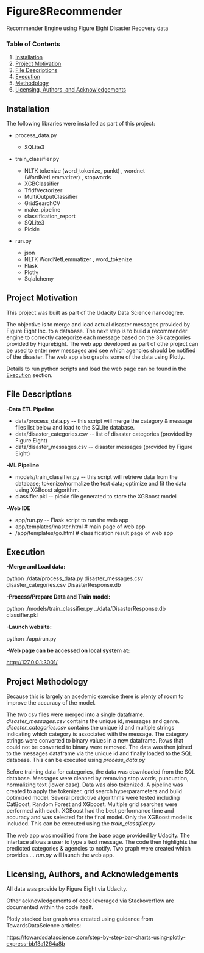 # Figure8Recommender
Recommender Engine using Figure Eight Disaster Recovery data

### Table of Contents

1. [Installation](#installation)
2. [Project Motivation](#motivation)
3. [File Descriptions](#files)
4. [Execution](#execution)
5. [Methodology](#results)
6. [Licensing, Authors, and Acknowledgements](#licensing)

## Installation <a name="installation"></a>

The following libraries were installed as part of this project:
 - process_data.py
   - SQLite3
        
- train_classifier.py 
  - NLTK tokenize (word_tokenize, punkt) , wordnet (WordNetLemmatizer) , stopwords 
  - XGBClassifier  
  - TfidfVectorizer
  - MultiOutputClassifier
  - GridSearchCV
  - make_pipeline
  - classification_report 
  - SQLite3
  - Pickle

- run.py
  -  json
  -  NLTK WordNetLemmatizer , word_tokenize
  -  Flask
  -  Plotly
  -  Sqlalchemy


        
## Project Motivation <a name="motivation"></a>
  This project was built as part of the Udacity Data Science nanodegree.
  
  The objective is to merge and load actual disaster messages provided by Figure Eight Inc. to a database. The next step is to build a recommender engine to correctly categorize each message based on the 36 categories provided by FigureEight. The web app developed as part of othe project can be used to enter new messages and see which agencies should be notified of the disaster.  The web app also graphs some of the data using Plotly.
  
  Details to run python scripts and load the web page can be found in the [Execution](#execution) section. 
  
  
## File Descriptions <a name="files"></a>
**-Data ETL Pipeline**
 - data/process_data.py -- this script will merge the category & message files list below and load to the SQLite database.
 - data/disaster_categories.csv  -- list of disaster categories (provided by Figure Eight)
 - data/disaster_messages.csv  -- disaster messages (provided by Figure Eight)
 
**-ML Pipeline**
- models/train_classifier.py -- this script will retrieve data from the database; tokenize/normalize the text data; optimize and fit the data using XGBoost algorithm. 
- classifier.pkl -- pickle file generated to store the XGBoost model


**-Web IDE**
 - app/run.py -- Flask script to run the web app
 - app/templates/master.html  # main page of web app
 - /app/templates/go.html  # classification result page of web app

## Execution <a name = "execution"></a>
**-Merge and Load data:**

python ./data/process_data.py disaster_messages.csv disaster_categories.csv DisasterResponse.db

**-Process/Prepare Data and Train model:**

python ./models/train_classifier.py ../data/DisasterResponse.db classifier.pkl

**-Launch website:**

python ./app/run.py

**-Web page can be accessed on local system at:**

http://127.0.0.1:3001/


## Project Methodology <a name="results"></a>

Because this is largely an acedemic exercise there is plenty of room to improve the accuracy of the model. 

The two csv files were merged into a single dataframe.  *disaster_messages.csv* contains the unique id, messages and genre.  *disaster_categories.csv* contains the unique id and multiple strings indicating which category is associated with the message. The category strings were converted to binary values in a new dataframe. Rows that could not be converted to binary were removed. The data was then joined to the messages dataframe via the unique id and finally loaded to the SQL database. This can be executed using *process_data.py*

Before training data for categories, the data was downloaded from the SQL database. Messages were cleaned by removing stop words, puncuation, normalizing text (lower case). Data was also tokenized. A pipeline was created to apply the tokenizer, grid search hyperparameters and build optimized model. Several predictive algorithms were tested including CatBoost, Random Forest and XGboost. Multiple grid searches were performed with each. XGBoost had the best performance time and accuracy and was selected for the final model. Only the XGBoost model is included. This can be executed using the *train_classifier.py*

The web app was modified from the base page provided by Udacity. The interface allows a user to type a text message.  The code then highlights the predicted categories & agencies to notify. Two graph were created which provides.... *run.py* will launch the web app. 


## Licensing, Authors, and Acknowledgements <a name="licensing"></a>
All data was provide by Figure Eight via Udacity. 

Other acknowledgements of code leveraged via Stackoverflow are documented within the code itself. 

Plotly stacked bar graph was created using guidance from TowardsDataScience articles:

https://towardsdatascience.com/step-by-step-bar-charts-using-plotly-express-bb13a1264a8b


